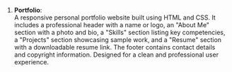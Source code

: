 1. **Portfolio**:  
   A responsive personal portfolio website built using HTML and CSS. It includes a professional header with a name or logo, an "About Me" section with a photo and bio, a "Skills" section listing key competencies, a "Projects" section showcasing sample work, and a "Resume" section with a downloadable resume link. The footer contains contact details and copyright information. Designed for a clean and professional user experience.


